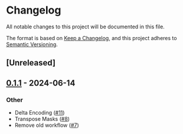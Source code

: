 # Changelog
All notable changes to this project will be documented in this file.

The format is based on [Keep a Changelog](https://keepachangelog.com/en/1.0.0/),
and this project adheres to [Semantic Versioning](https://semver.org/spec/v2.0.0.html).

## [Unreleased]

## [0.1.1](https://github.com/spiraldb/fastlanes-rs/compare/v0.1.0...v0.1.1) - 2024-06-14

### Other
- Delta Encoding ([#11](https://github.com/spiraldb/fastlanes-rs/pull/11))
- Transpose Masks ([#8](https://github.com/spiraldb/fastlanes-rs/pull/8))
- Remove old workflow ([#7](https://github.com/spiraldb/fastlanes-rs/pull/7))
